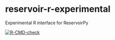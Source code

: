 # reservoir-r-experimental
Experimental R interface for ReservoirPy

<!-- badges: start -->
[![R-CMD-check](https://github.com/reservoirpy/reservoir-r-experimental/workflows/R-CMD-check/badge.svg)](https://github.com/reservoirpy/reservoir-r-experimental/actions)
<!-- badges: end -->